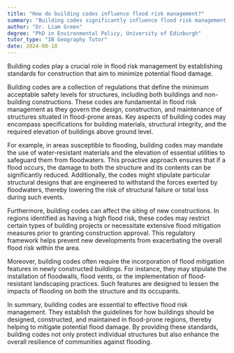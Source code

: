 ```yaml
---
title: "How do building codes influence flood risk management?"
summary: "Building codes significantly influence flood risk management by setting standards for construction to minimise potential flood damage."
author: "Dr. Liam Green"
degree: "PhD in Environmental Policy, University of Edinburgh"
tutor_type: "IB Geography Tutor"
date: 2024-08-18
---
```


Building codes play a crucial role in flood risk management by establishing standards for construction that aim to minimize potential flood damage.

Building codes are a collection of regulations that define the minimum acceptable safety levels for structures, including both buildings and non-building constructions. These codes are fundamental in flood risk management as they govern the design, construction, and maintenance of structures situated in flood-prone areas. Key aspects of building codes may encompass specifications for building materials, structural integrity, and the required elevation of buildings above ground level.

For example, in areas susceptible to flooding, building codes may mandate the use of water-resistant materials and the elevation of essential utilities to safeguard them from floodwaters. This proactive approach ensures that if a flood occurs, the damage to both the structure and its contents can be significantly reduced. Additionally, the codes might stipulate particular structural designs that are engineered to withstand the forces exerted by floodwaters, thereby lowering the risk of structural failure or total loss during such events.

Furthermore, building codes can affect the siting of new constructions. In regions identified as having a high flood risk, these codes may restrict certain types of building projects or necessitate extensive flood mitigation measures prior to granting construction approval. This regulatory framework helps prevent new developments from exacerbating the overall flood risk within the area.

Moreover, building codes often require the incorporation of flood mitigation features in newly constructed buildings. For instance, they may stipulate the installation of floodwalls, flood vents, or the implementation of flood-resistant landscaping practices. Such features are designed to lessen the impacts of flooding on both the structure and its occupants.

In summary, building codes are essential to effective flood risk management. They establish the guidelines for how buildings should be designed, constructed, and maintained in flood-prone regions, thereby helping to mitigate potential flood damage. By providing these standards, building codes not only protect individual structures but also enhance the overall resilience of communities against flooding.
    